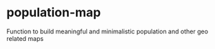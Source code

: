 # population-map
Function to build meaningful and minimalistic population and other geo related maps
